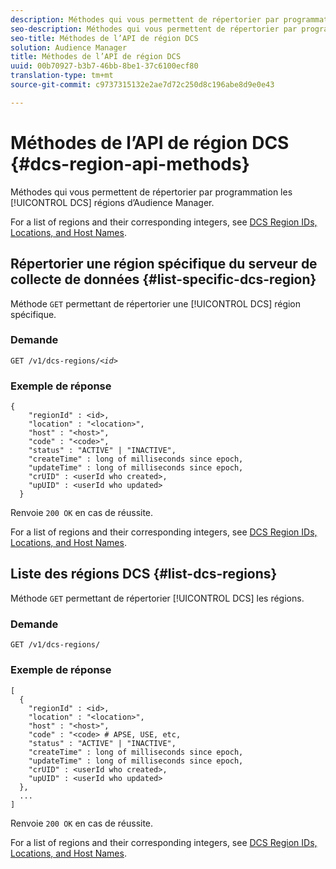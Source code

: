 ```yaml
---
description: Méthodes qui vous permettent de répertorier par programmation les régions DCS d’Audience Manager.
seo-description: Méthodes qui vous permettent de répertorier par programmation les régions DCS d’Audience Manager.
seo-title: Méthodes de l’API de région DCS
solution: Audience Manager
title: Méthodes de l’API de région DCS
uuid: 00b70927-b3b7-46bb-8be1-37c6100ecf80
translation-type: tm+mt
source-git-commit: c9737315132e2ae7d72c250d8c196abe8d9e0e43

---
```



# Méthodes de l’API de région DCS {#dcs-region-api-methods}

Méthodes qui vous permettent de répertorier par programmation les [!UICONTROL DCS] régions d’Audience Manager.

<!-- c_rest_api_regions.xml -->

For a list of regions and their corresponding integers, see [DCS Region IDs, Locations, and Host Names](../../api/dcs-intro/dcs-api-reference/dcs-regions.md).

## Répertorier une région spécifique du serveur de collecte de données {#list-specific-dcs-region}

Méthode `GET` permettant de répertorier une [!UICONTROL DCS] région spécifique.

<!-- r_rest_api_regions_list_specific.xml -->

### Demande

`GET /v1/dcs-regions/`*`<id>`*

### Exemple de réponse

```
{ 
    "regionId" : <id>, 
    "location" : "<location>",
    "host" : "<host>",
    "code" : "<code>",
    "status" : "ACTIVE" | "INACTIVE",
    "createTime" : long of milliseconds since epoch,
    "updateTime" : long of milliseconds since epoch,
    "crUID" : <userId who created>,
    "upUID" : <userId who updated>
  }
```

Renvoie `200 OK` en cas de réussite.

For a list of regions and their corresponding integers, see [DCS Region IDs, Locations, and Host Names](../../api/dcs-intro/dcs-api-reference/dcs-regions.md).

## Liste des régions DCS {#list-dcs-regions}

Méthode `GET` permettant de répertorier [!UICONTROL DCS] les régions.

<!-- r_rest_api_regions_list.xml -->

### Demande

`GET /v1/dcs-regions/`

### Exemple de réponse

```
[
  { 
    "regionId" : <id>, 
    "location" : "<location>",
    "host" : "<host>",
    "code" : "<code> # APSE, USE, etc,
    "status" : "ACTIVE" | "INACTIVE",
    "createTime" : long of milliseconds since epoch,
    "updateTime" : long of milliseconds since epoch,
    "crUID" : <userId who created>,
    "upUID" : <userId who updated>
  },
  ...
]
```

Renvoie `200 OK` en cas de réussite.

For a list of regions and their corresponding integers, see [DCS Region IDs, Locations, and Host Names](../../api/dcs-intro/dcs-api-reference/dcs-regions.md).
